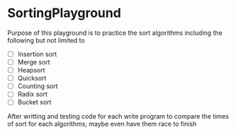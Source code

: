 # SortingPlayground
Purpose of this playground is to practice the sort algorithms including the following but not limited to
-[ ] Insertion sort
-[ ] Merge sort
-[ ] Heapsort
-[ ] Quicksort
-[ ] Counting sort
-[ ] Radix sort
-[ ] Bucket sort

After writting and testing code for each write program to compare the times of sort for each algorithms; maybe even have them race to finish
